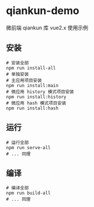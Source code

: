 # qiankun-demo
微前端 qiankun 库 vue2.x 使用示例

## 安装
```shell
# 安装全部
npm run install-all
# 单独安装
# 主应用项目安装
npm run install:main
# 微应用 history 模式项目安装
npm run install:history
# 微应用 hash 模式项目安装
npm run install:hash
```
## 运行
```shell
# 运行全部
npm run serve-all
# ... 同理
```

## 编译
```shell
# 编译全部
npm run build-all
# ... 同理
```
